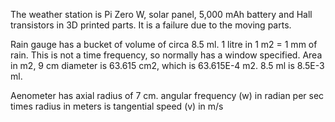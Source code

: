 The weather station is Pi Zero W, solar panel, 5,000 mAh battery and Hall transistors in 3D printed parts.
It is a failure due to the moving parts.

Rain gauge has a bucket of volume of circa 8.5 ml.
1 litre in 1 m2 = 1 mm of rain. This is not a time frequency, so normally has a window specified.
Area in m2, 9 cm diameter is 63.615 cm2, which is 63.615E-4 m2. 8.5 ml is 8.5E-3 ml.

Aenometer has axial radius of 7 cm.
angular frequency (w) in radian per sec times radius in meters is tangential speed (v) in m/s
